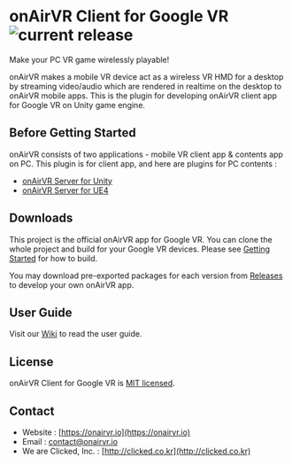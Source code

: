# onAirVR Client for Google VR ![current release](https://img.shields.io/github/release/onairvr/onairvr-client-for-googlevr.svg)

Make your PC VR game wirelessly playable!

onAirVR makes a mobile VR device act as a wireless VR HMD for a desktop by streaming video/audio which are rendered in realtime on the desktop to onAirVR mobile apps. This is the plugin for developing onAirVR client app for Google VR on Unity game engine.



## Before Getting Started

onAirVR consists of two applications - mobile VR client app & contents app on PC. This plugin is for client app, and here are plugins for PC contents :

- [onAirVR Server for Unity](https://github.com/onairvr/onairvr-server-for-unity)
- [onAirVR Server for UE4](https://github.com/onairvr/onairvr-server-for-ue4)



## Downloads

This project is the official onAirVR app for Google VR. You can clone the whole project and build for your Google VR devices. Please see [Getting Started](https://github.com/onairvr/onairvr-client-for-googlevr/wiki/Getting-Started) for how to build.

You may download pre-exported packages for each version from [Releases](https://github.com/onairvr/onairvr-client-for-googlevr/releases) to develop your own onAirVR app.


## User Guide

Visit our [Wiki](https://github.com/onairvr/onairvr-client-for-googlevr/wiki) to read the user guide.


## License

onAirVR Client for Google VR is [MIT licensed](https://github.com/onairvr/onairvr-client-for-googlevr/blob/master/LICENSE).

## Contact
* Website : [https://onairvr.io](https://onairvr.io)
* Email : [contact@onairvr.io](mailto:contact@onairvr.io)
* We are Clicked, Inc. : [http://clicked.co.kr](http://clicked.co.kr)





